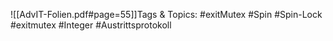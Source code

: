 
![[AdvIT-Folien.pdf#page=55]]Tags & Topics:
   #exitMutex
   #Spin
   #Spin-Lock
   #exitmutex
   #Integer
   #Austrittsprotokoll